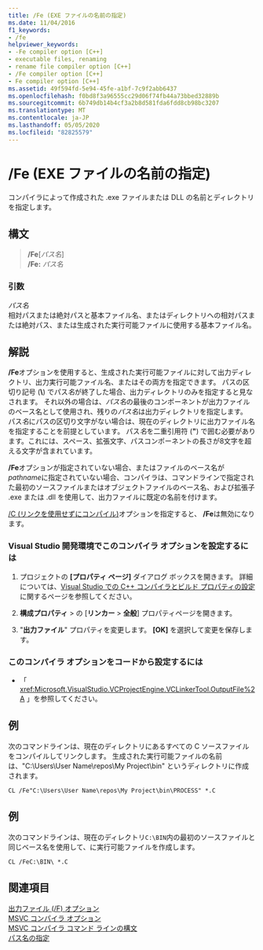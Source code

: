 ```yaml
---
title: /Fe (EXE ファイルの名前の指定)
ms.date: 11/04/2016
f1_keywords:
- /fe
helpviewer_keywords:
- -Fe compiler option [C++]
- executable files, renaming
- rename file compiler option [C++]
- /Fe compiler option [C++]
- Fe compiler option [C++]
ms.assetid: 49f594fd-5e94-45fe-a1bf-7c9f2abb6437
ms.openlocfilehash: f0bd8f3a96555cc29d06f74fb44a73bbed32889b
ms.sourcegitcommit: 6b749db14b4cf3a2b8d581fda6fdd8cb98bc3207
ms.translationtype: MT
ms.contentlocale: ja-JP
ms.lasthandoff: 05/05/2020
ms.locfileid: "82825579"
---
```

# <a name="fe-name-exe-file"></a>/Fe (EXE ファイルの名前の指定)

コンパイラによって作成された .exe ファイルまたは DLL の名前とディレクトリを指定します。

## <a name="syntax"></a>構文

> **/Fe**[_パス名_] \
> **/Fe:** _パス名_

### <a name="arguments"></a>引数

*パス名*<br/>
相対パスまたは絶対パスと基本ファイル名、またはディレクトリへの相対パスまたは絶対パス、または生成された実行可能ファイルに使用する基本ファイル名。

## <a name="remarks"></a>解説

**/Fe**オプションを使用すると、生成された実行可能ファイルに対して出力ディレクトリ、出力実行可能ファイル名、またはその両方を指定できます。 パスの区切り記号 (**&#92;**) でパス*名*が終了した場合、出力ディレクトリのみを指定すると見なされます。 それ以外の場合は、*パス名*の最後のコンポーネントが出力ファイルのベース名として使用され、残りの*パス名*は出力ディレクトリを指定します。 パス*名*にパスの区切り文字がない場合は、現在のディレクトリに出力ファイル名を指定することを前提としています。 パス*名*を二重引用符 (**"**) で囲む必要があります。これには、スペース、拡張文字、パスコンポーネントの長さが8文字を超える文字が含まれています。

**/Fe**オプションが指定されていない場合、またはファイルのベース名が*pathname*に指定されていない場合、コンパイラは、コマンドラインで指定された最初のソースファイルまたはオブジェクトファイルのベース名、および拡張子 .exe または .dll を使用して、出力ファイルに既定の名前を付けます。

[/C (リンクを使用せずにコンパイル)](c-compile-without-linking.md)オプションを指定すると、 **/Fe**は無効になります。

### <a name="to-set-this-compiler-option-in-the-visual-studio-development-environment"></a>Visual Studio 開発環境でこのコンパイラ オプションを設定するには

1. プロジェクトの **[プロパティ ページ]** ダイアログ ボックスを開きます。 詳細については、[Visual Studio での C++ コンパイラとビルド プロパティの設定](../working-with-project-properties.md)に関するページを参照してください。

1. **構成プロパティ** > の [**リンカー** > **全般**] プロパティページを開きます。

1. "**出力ファイル**" プロパティを変更します。 **[OK]** を選択して変更を保存します。

### <a name="to-set-this-compiler-option-programmatically"></a>このコンパイラ オプションをコードから設定するには

- 「 <xref:Microsoft.VisualStudio.VCProjectEngine.VCLinkerTool.OutputFile%2A> 」を参照してください。

## <a name="example"></a>例

次のコマンドラインは、現在のディレクトリにあるすべての C ソースファイルをコンパイルしてリンクします。 生成された実行可能ファイルの名前は、"C:\Users\User Name\repos\My Project\bin" というディレクトリに作成されます。

```
CL /Fe"C:\Users\User Name\repos\My Project\bin\PROCESS" *.C
```

## <a name="example"></a>例

次のコマンドラインは、現在のディレクトリ`C:\BIN`内の最初のソースファイルと同じベース名を使用して、に実行可能ファイルを作成します。

```
CL /FeC:\BIN\ *.C
```

## <a name="see-also"></a>関連項目

[出力ファイル (/F) オプション](output-file-f-options.md)<br/>
[MSVC コンパイラ オプション](compiler-options.md)<br/>
[MSVC コンパイラ コマンド ラインの構文](compiler-command-line-syntax.md)<br/>
[パス名の指定](specifying-the-pathname.md)<br/>
